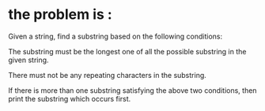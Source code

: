 # the problem is :

Given a string, find a substring based on the following conditions:

The substring must be the longest one of all the possible substring in the given string.

There must not be any repeating characters in the substring.

If there is more than one substring satisfying the above two conditions, then print the substring which occurs first.
